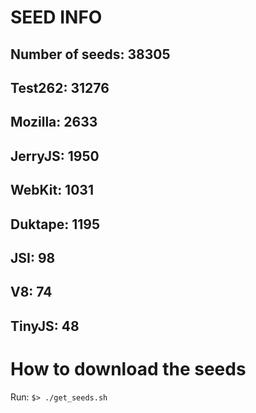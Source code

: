 # SEED INFO
## Number of seeds: 38305
## Test262: 31276
## Mozilla: 2633
## JerryJS: 1950
## WebKit: 1031
## Duktape: 1195
## JSI: 98
## V8: 74
## TinyJS: 48

# How to download the seeds
Run: `$> ./get_seeds.sh`
